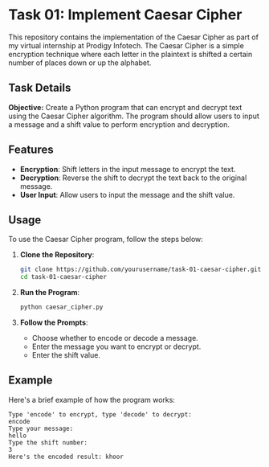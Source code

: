 # Task 01: Implement Caesar Cipher

This repository contains the implementation of the Caesar Cipher as part of my virtual internship at Prodigy Infotech. The Caesar Cipher is a simple encryption technique where each letter in the plaintext is shifted a certain number of places down or up the alphabet.

## Task Details

**Objective:**
Create a Python program that can encrypt and decrypt text using the Caesar Cipher algorithm. The program should allow users to input a message and a shift value to perform encryption and decryption.

## Features

- **Encryption**: Shift letters in the input message to encrypt the text.
- **Decryption**: Reverse the shift to decrypt the text back to the original message.
- **User Input**: Allow users to input the message and the shift value.

## Usage

To use the Caesar Cipher program, follow the steps below:

1. **Clone the Repository**:
    ```bash
    git clone https://github.com/yourusername/task-01-caesar-cipher.git
    cd task-01-caesar-cipher
    ```

2. **Run the Program**:
    ```bash
    python caesar_cipher.py
    ```

3. **Follow the Prompts**:
    - Choose whether to encode or decode a message.
    - Enter the message you want to encrypt or decrypt.
    - Enter the shift value.

## Example

Here's a brief example of how the program works:

```plaintext
Type 'encode' to encrypt, type 'decode' to decrypt:
encode
Type your message:
hello
Type the shift number:
3
Here's the encoded result: khoor
